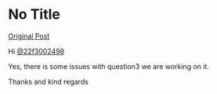 # No Title

[Original Post](https://discourse.onlinedegree.iitm.ac.in/t/166576/101)

<p>Hi <a class="mention" href="/u/22f3002498">@22f3002498</a></p>
<p>Yes, there is some issues with question3 we are working on it.</p>
<p>Thanks and kind regards</p>